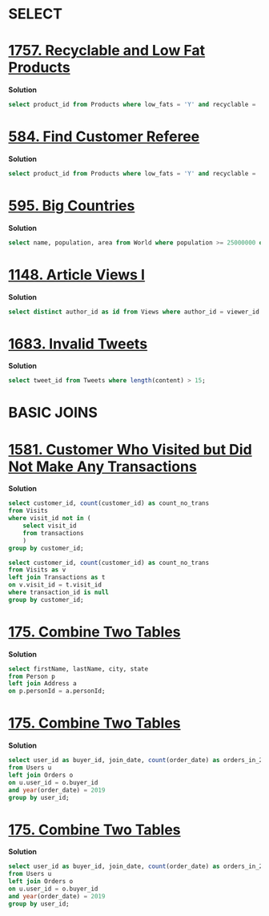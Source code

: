 SELECT
==============

# **[1757. Recyclable and Low Fat Products](https://leetcode.com/problems/recyclable-and-low-fat-products)**

**Solution**
```sql
select product_id from Products where low_fats = 'Y' and recyclable = 'Y';
```

# **[584. Find Customer Referee](https://leetcode.com/problems/find-customer-referee)**

**Solution**
```sql
select product_id from Products where low_fats = 'Y' and recyclable = 'Y';
```

# **[595. Big Countries](https://leetcode.com/problems/big-countries)**

**Solution**
```sql
select name, population, area from World where population >= 25000000 or area >= 3000000;
```

# **[1148. Article Views I](https://leetcode.com/problems/article-views-i)**

**Solution**
```sql
select distinct author_id as id from Views where author_id = viewer_id order by id;
```

# **[1683. Invalid Tweets](https://leetcode.com/problems/invalid-tweets)**

**Solution**
```sql
select tweet_id from Tweets where length(content) > 15;
```

BASIC JOINS
==============

# **[1581. Customer Who Visited but Did Not Make Any Transactions](https://leetcode.com/problems/customer-who-visited-but-did-not-make-any-transactions/)**

**Solution**
```sql
select customer_id, count(customer_id) as count_no_trans
from Visits
where visit_id not in (
    select visit_id 
    from transactions
    )
group by customer_id;

select customer_id, count(customer_id) as count_no_trans
from Visits as v
left join Transactions as t
on v.visit_id = t.visit_id
where transaction_id is null
group by customer_id;
```

# **[175. Combine Two Tables](https://leetcode.com/problems/combine-two-tables/solutions/)**

**Solution**
```sql
select firstName, lastName, city, state
from Person p
left join Address a
on p.personId = a.personId;
```

# **[175. Combine Two Tables](https://leetcode.com/problems/combine-two-tables/)**

**Solution**
```sql
select user_id as buyer_id, join_date, count(order_date) as orders_in_2019
from Users u
left join Orders o
on u.user_id = o.buyer_id
and year(order_date) = 2019
group by user_id;
```

# **[175. Combine Two Tables](https://leetcode.com/problems/combine-two-tables/)**

**Solution**
```sql
select user_id as buyer_id, join_date, count(order_date) as orders_in_2019
from Users u
left join Orders o
on u.user_id = o.buyer_id
and year(order_date) = 2019
group by user_id;
```
